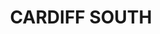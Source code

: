 ---
facts:
- Cardiff South is a suburb of Lake Macquarie City, New South Wales, Australia.
- It is located 11 kilometres (7 mi) southwest of Newcastle's central business district.
- Cardiff South is primarily a residential area.
- The suburb is bordered by Cardiff to the north, Macquarie Hills to the east, and
  Warners Bay to the south.
- Cardiff South Public School is located in the suburb.
- The Awabakal people are the traditional custodians of the land.
- The name Cardiff is believed to be derived from a Welsh immigrant who settled in
  the area.
- The area was originally used for farming and timber harvesting.
- Suburban development began in the early 20th century.
- The population of Cardiff South has grown steadily over the years.
historical_events: []
lastmod: '2025-04-09T15:19:47+00:00'
latitude: -32.933305
layout: suburb
longitude: 151.651095
notable_people: []
postcode: '2285'
state: NSW
title: CARDIFF SOUTH
tourist_locations:
- name: Lake Macquarie
  url: https://www.visitlakemac.com.au/
- name: Charlestown Square
url: /nsw/cardiff-south/
---